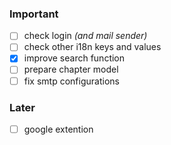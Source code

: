 ### Important
- [ ] check login _(and mail sender)_
- [ ] check other i18n keys and values
- [x] improve search function
- [ ] prepare chapter model
- [ ] fix smtp configurations

### Later
- [ ] google extention